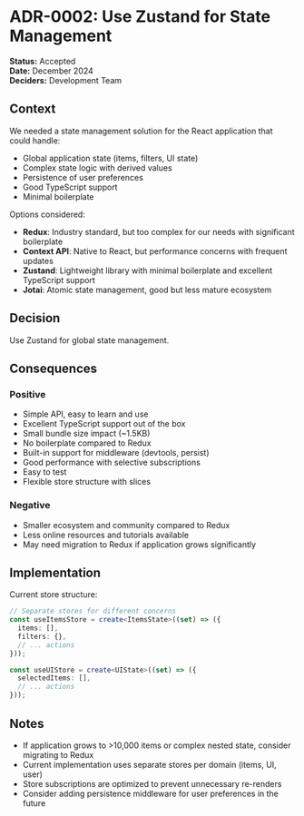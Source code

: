 # ADR-0002: Use Zustand for State Management

**Status:** Accepted  
**Date:** December 2024  
**Deciders:** Development Team

## Context

We needed a state management solution for the React application that could handle:
- Global application state (items, filters, UI state)
- Complex state logic with derived values
- Persistence of user preferences
- Good TypeScript support
- Minimal boilerplate

Options considered:
- **Redux**: Industry standard, but too complex for our needs with significant boilerplate
- **Context API**: Native to React, but performance concerns with frequent updates
- **Zustand**: Lightweight library with minimal boilerplate and excellent TypeScript support
- **Jotai**: Atomic state management, good but less mature ecosystem

## Decision

Use Zustand for global state management.

## Consequences

### Positive
- Simple API, easy to learn and use
- Excellent TypeScript support out of the box
- Small bundle size impact (~1.5KB)
- No boilerplate compared to Redux
- Built-in support for middleware (devtools, persist)
- Good performance with selective subscriptions
- Easy to test
- Flexible store structure with slices

### Negative
- Smaller ecosystem and community compared to Redux
- Less online resources and tutorials available
- May need migration to Redux if application grows significantly

## Implementation

Current store structure:
```typescript
// Separate stores for different concerns
const useItemsStore = create<ItemsState>((set) => ({
  items: [],
  filters: {},
  // ... actions
}));

const useUIStore = create<UIState>((set) => ({
  selectedItems: [],
  // ... actions
}));
```

## Notes
- If application grows to >10,000 items or complex nested state, consider migrating to Redux
- Current implementation uses separate stores per domain (items, UI, user)
- Store subscriptions are optimized to prevent unnecessary re-renders
- Consider adding persistence middleware for user preferences in the future

